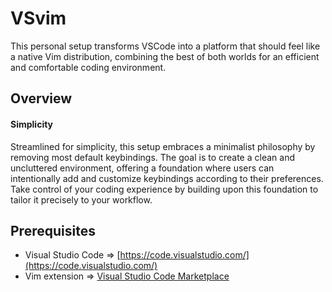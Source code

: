 # VSvim

This personal setup transforms VSCode into a platform that should feel like a native Vim distribution,
combining the best of both worlds for an efficient and comfortable coding environment.

## Overview
#### Simplicity
Streamlined for simplicity, this setup embraces a minimalist philosophy by removing most default keybindings.
The goal is to create a clean and uncluttered environment, offering a foundation where users can intentionally add and customize keybindings according to their preferences.
Take control of your coding experience by building upon this foundation to tailor it precisely to your workflow.

## Prerequisites
* Visual Studio Code => [https://code.visualstudio.com/](https://code.visualstudio.com/)
* Vim extension => [Visual Studio Code Marketplace](https://marketplace.visualstudio.com/items?itemName=vscodevim.vim)
